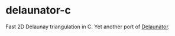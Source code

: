 # delaunator-c

Fast 2D Delaunay triangulation in C. Yet another port of
[Delaunator](https://github.com/mapbox/delaunator).
